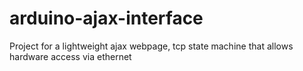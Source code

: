 # arduino-ajax-interface
Project for a lightweight ajax webpage, tcp state machine that allows hardware access via ethernet
